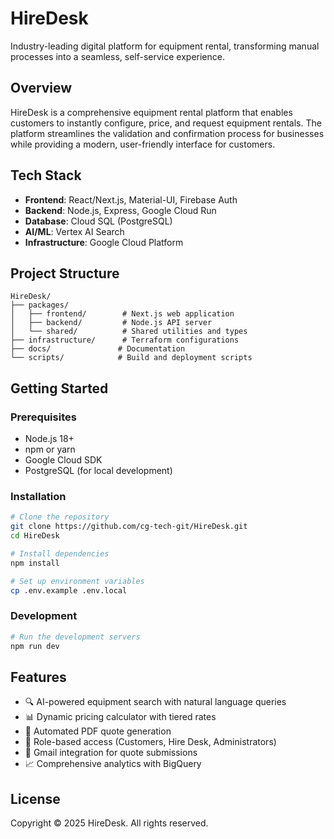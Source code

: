 # HireDesk

Industry-leading digital platform for equipment rental, transforming manual processes into a seamless, self-service experience.

## Overview

HireDesk is a comprehensive equipment rental platform that enables customers to instantly configure, price, and request equipment rentals. The platform streamlines the validation and confirmation process for businesses while providing a modern, user-friendly interface for customers.

## Tech Stack

- **Frontend**: React/Next.js, Material-UI, Firebase Auth
- **Backend**: Node.js, Express, Google Cloud Run
- **Database**: Cloud SQL (PostgreSQL)
- **AI/ML**: Vertex AI Search
- **Infrastructure**: Google Cloud Platform

## Project Structure

```
HireDesk/
├── packages/
│   ├── frontend/        # Next.js web application
│   ├── backend/         # Node.js API server
│   └── shared/          # Shared utilities and types
├── infrastructure/      # Terraform configurations
├── docs/               # Documentation
└── scripts/            # Build and deployment scripts
```

## Getting Started

### Prerequisites

- Node.js 18+
- npm or yarn
- Google Cloud SDK
- PostgreSQL (for local development)

### Installation

```bash
# Clone the repository
git clone https://github.com/cg-tech-git/HireDesk.git
cd HireDesk

# Install dependencies
npm install

# Set up environment variables
cp .env.example .env.local
```

### Development

```bash
# Run the development servers
npm run dev
```

## Features

- 🔍 AI-powered equipment search with natural language queries
- 📊 Dynamic pricing calculator with tiered rates
- 📄 Automated PDF quote generation
- 👥 Role-based access (Customers, Hire Desk, Administrators)
- 📧 Gmail integration for quote submissions
- 📈 Comprehensive analytics with BigQuery

## License

Copyright © 2025 HireDesk. All rights reserved. 